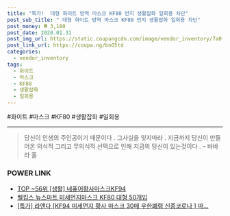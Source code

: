 ```yaml
--- 
title: "특가!  대형 화이트 방역 마스크 KF80 먼지 생활잡화 일회용 차단" 
post_sub_title: " 대형 화이트 방역 마스크 KF80 먼지 생활잡화 일회용 차단" 
post_money: ₩ 3,180 
post_date: 2020.01.31 
post_img_url: https://static.coupangcdn.com/image/vendor_inventory/7a0f/28e6626e2abff46dfd1182f8d59fedf76820304b5e90ef6ed7e237c121dc.jpg 
post_link_url: https://coupa.ng/bnO5td 
categories: 
  - vendor_inventory 
tags: 
  - 화이트 
  - 마스크 
  - KF80 
  - 생활잡화 
  - 일회용 
--- 
```

  #화이트 #마스크 #KF80 #생활잡화 #일회용 
<hr> 

> 당신이 인생의 주인공이기 때문이다 . 그사실을 잊지마라 . 지금까지 당신이 만들어온 의식적 그리고 무의식적 선택으로 인해 지금의 당신이 있는것이다 .  – 바바라 홀 


### POWER LINK

* <a href="https://blog.naver.com/an0733/221784981510" target="_blank"> TOP ~56위 [생활] 네퓨어황사마스크KF94</a>
* <a href="https://blog.naver.com/sakai111/221785685059" target="_blank">웰킵스 뉴스마트 미세먼지마스크 KF80 대형 50개입</a>
* <a href="https://blog.naver.com/santokki14/221791697089" target="_blank">[특가] 라앤다 [KF94 미세먼지 황사 마스크 30매 우한폐렴 신종코로나 ] 마...</a>
